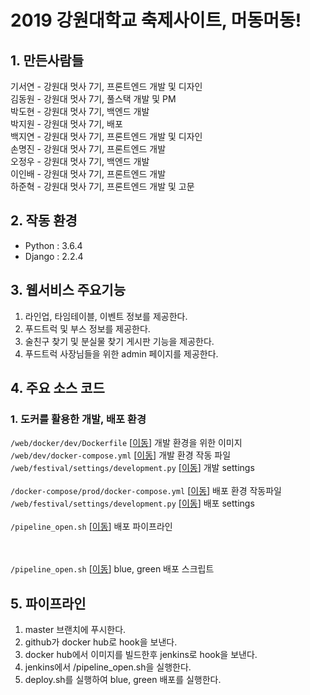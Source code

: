 # 2019 강원대학교 축제사이트, 머동머동!

## 1. 만든사람들
기서연 - 강원대 멋사 7기, 프론트엔드 개발 및 디자인<br/>
김동원 - 강원대 멋사 7기, 풀스택 개발 및 PM<br/>
박도현 - 강원대 멋사 7기, 백엔드 개발<br/>
박지원 - 강원대 멋사 7기, 배포 <br/>
백지연 - 강원대 멋사 7기, 프론트엔드 개발 및 디자인<br/>
손명진 - 강원대 멋사 7기, 프론트엔드 개발<br/>
오정우 - 강원대 멋사 7기, 백엔드 개발<br/>
이인배 - 강원대 멋사 7기, 프론트엔드 개발<br/>
하준혁 - 강원대 멋사 7기, 프론트엔드 개발 및 고문<br/>

## 2. 작동 환경
* Python : 3.6.4
* Django : 2.2.4


## 3. 웹서비스 주요기능
1. 라인업, 타임테이블, 이벤트 정보를 제공한다.
2. 푸드트럭 및 부스 정보를 제공한다.
3. 술친구 찾기 및 분실물 찾기 게시판 기능을 제공한다.
4. 푸드트럭 사장님들을 위한 admin 페이지를 제공한다.

## 4. 주요 소스 코드
### 1. 도커를 활용한 개발, 배포 환경
```/web/docker/dev/Dockerfile``` [<a href="/web/docker/dev/Dockerfile">이동</a>] 개발 환경을 위한 이미지<br/>
```/web/dev/docker-compose.yml``` [<a href="/web/dev/docker-compose.yml">이동</a>] 개발 환경 작동 파일<br/>
```/web/festival/settings/development.py``` [<a href="/web/festival/settings/development.py">이동</a>] 개발 settings
<br/><br/>
```/docker-compose/prod/docker-compose.yml``` [<a href="/docker-compose/prod/docker-compose.yml">이동</a>] 배포 환경 작동파일<br/>
```/web/festival/settings/development.py``` [<a href="/web/festival/settings/development.py">이동</a>] 배포 settings
<br/><br/>
```/pipeline_open.sh``` [<a href="/pipeline_open.sh">이동</a>] 배포 파이프라인

<br/><br/>
```/pipeline_open.sh``` [<a href="/deploy.sh">이동</a>] blue, green 배포 스크립트

## 5. 파이프라인
1. master 브랜치에 푸시한다.
2. github가 docker hub로 hook을 보낸다.
3. docker hub에서 이미지를 빌드한후 jenkins로 hook을 보낸다.
4. jenkins에서 /pipeline_open.sh을 실행한다.
5. deploy.sh를 실행하여 blue, green 배포를 실행한다.